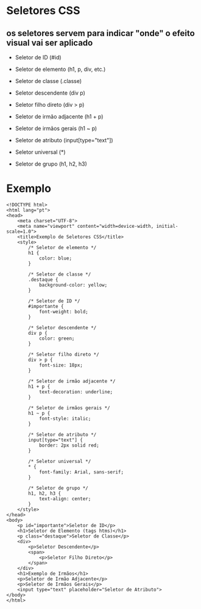 # Seletores CSS

## os seletores servem para indicar "onde" o efeito visual vai ser aplicado

- Seletor de ID (#id)

- Seletor de elemento (h1, p, div, etc.)

- Seletor de classe (.classe)

- Seletor descendente (div p)

- Seletor filho direto (div > p)

- Seletor de irmão adjacente (h1 + p)

- Seletor de irmãos gerais (h1 ~ p)

- Seletor de atributo (input[type="text"])

- Seletor universal (*)

- Seletor de grupo (h1, h2, h3)

# Exemplo

``` 
<!DOCTYPE html>
<html lang="pt">
<head>
    <meta charset="UTF-8">
    <meta name="viewport" content="width=device-width, initial-scale=1.0">
    <title>Exemplo de Seletores CSS</title>
    <style>
        /* Seletor de elemento */
        h1 {
            color: blue;
        }

        /* Seletor de classe */
        .destaque {
            background-color: yellow;
        }

        /* Seletor de ID */
        #importante {
            font-weight: bold;
        }

        /* Seletor descendente */
        div p {
            color: green;
        }

        /* Seletor filho direto */
        div > p {
            font-size: 18px;
        }

        /* Seletor de irmão adjacente */
        h1 + p {
            text-decoration: underline;
        }

        /* Seletor de irmãos gerais */
        h1 ~ p {
            font-style: italic;
        }

        /* Seletor de atributo */
        input[type="text"] {
            border: 2px solid red;
        }

        /* Seletor universal */
        * {
            font-family: Arial, sans-serif;
        }

        /* Seletor de grupo */
        h1, h2, h3 {
            text-align: center;
        }
    </style>
</head>
<body>
    <p id="importante">Seletor de ID</p>
    <h1>Seletor de Elemento (tags htms)</h1>
    <p class="destaque">Seletor de Classe</p>
    <div>
        <p>Seletor Descendente</p>
        <span>
            <p>Seletor Filho Direto</p>
        </span>
    </div>
    <h1>Exemplo de Irmãos</h1>
    <p>Seletor de Irmão Adjacente</p>
    <p>Seletor de Irmãos Gerais</p>
    <input type="text" placeholder="Seletor de Atributo">
</body>
</html>
``` 

